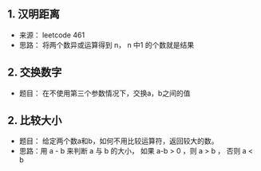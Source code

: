 ## 1. 汉明距离

- 来源： leetcode 461
- 思路： 将两个数异或运算得到 n， n 中1 的个数就是结果

## 2. 交换数字

- 题目： 在不使用第三个参数情况下，交换a，b之间的值


## 2. 比较大小

- 题目： 给定两个数a和b，如何不用比较运算符，返回较大的数。
- 思路：用 a - b 来判断 a 与 b 的大小， 如果 a-b > 0 ，则 a > b ， 否则 a < b
